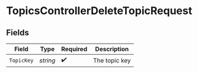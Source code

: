 # TopicsControllerDeleteTopicRequest


## Fields

| Field              | Type               | Required           | Description        |
| ------------------ | ------------------ | ------------------ | ------------------ |
| `TopicKey`         | *string*           | :heavy_check_mark: | The topic key      |